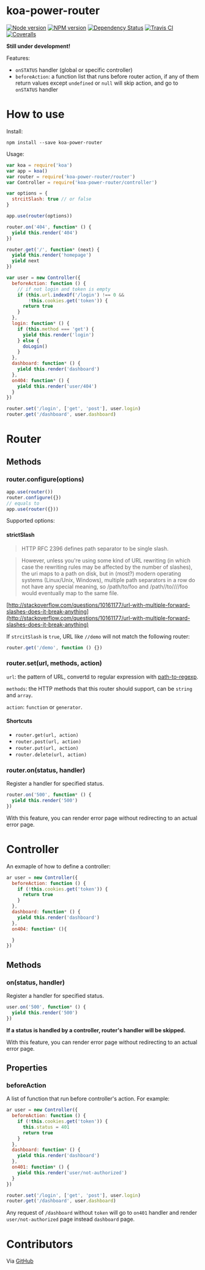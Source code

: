 # koa-power-router

[![Node version][node-image]][npm-url] [![NPM version][npm-image]][npm-url] [![Dependency Status][daviddm-image]][daviddm-url] [![Travis CI][travis-image]][travis-url] [![Coveralls][coveralls-image]][coveralls-url]

**Still under development!**

Features:

- `onSTATUS` handler (global or specific controller)
- `beforeAction`: a function list that runs before router action, if any of them return values except `undefined` or `null` will skip action, and go to `onSTATUS` handler

# How to use

Install:

```shell
npm install --save koa-power-router
```

Usage:

```js
var koa = require('koa')
var app = koa()
var router = require('koa-power-router/router')
var Controller = require('koa-power-router/controller')

var options = {
  strcitSlash: true // or false
}

app.use(router(options))

router.on('404', function* () {
  yield this.render('404')
})

router.get('/', function* (next) {
  yield this.render('homepage')
  yield next
})

var user = new Controller({
  beforeAction: function () {
    // if not login and token is empty
    if (this.url.indexOf('/login') !== 0 &&
        !this.cookies.get('token')) {
      return true
    }
  },
  login: function* () {
    if (this.method === 'get') {
      yield this.render('login')
    } else {
      doLogin()
    }
  },
  dashboard: function* () {
    yield this.render('dashboard')
  },
  on404: function* () {
    yield this.render('user/404')
  }
})

router.set('/login', ['get', 'post'], user.login)
router.get('/dashboard', user.dashboard)
```

# Router

## Methods

### router.configure(options)

```js
app.use(router())
router.configure({})
// equals to
app.use(router({}))
```

Supported options:

#### strictSlash

> HTTP RFC 2396 defines path separator to be single slash.

> However, unless you're using some kind of URL rewriting (in which case the rewriting rules may be affected by the number of slashes), the uri maps to a path on disk, but in (most?) modern operating systems (Linux/Unix, Windows), multiple path separators in a row do not have any special meaning, so /path/to/foo and /path//to////foo would eventually map to the same file.

[http://stackoverflow.com/questions/10161177/url-with-multiple-forward-slashes-does-it-break-anything](http://stackoverflow.com/questions/10161177/url-with-multiple-forward-slashes-does-it-break-anything)

If `strcitSlash` is `true`, URL like `//demo` will not match the following router:

```js
router.get('/demo', function () {})
```

### router.set(url, methods, action)

`url`: the pattern of URL, convertd to regular expression with [path-to-regexp](https://github.com/pillarjs/path-to-regexp).

`methods`: the HTTP methods that this router should support, can be `string` and `array`.

`action`: `function` or `generator`.

#### Shortcuts

- `router.get(url, action)`
- `router.post(url, action)`
- `router.put(url, action)`
- `router.delete(url, action)`

### router.on(status, handler)

Register a handler for specified status.

```js
router.on('500', function* () {
  yield this.render('500')
})
```

With this feature, you can render error page without redirecting to an actual error page.

# Controller

An exmaple of how to define a controller:

```js
ar user = new Controller({
  beforeAction: function () {
    if (!this.cookies.get('token')) {
      return true
    }
  },
  dashboard: function* () {
    yield this.render('dashboard')
  },
  on404: function* (){

  }
})
```

## Methods

### on(status, handler)

Register a handler for specified status.

```js
user.on('500', function* () {
  yield this.render('500')
})
```

**If a status is handled by a controller, router's handler will be skipped.**

With this feature, you can render error page without redirecting to an actual error page.

## Properties

### beforeAction

A list of function that run before controller's action. For example:

```js
ar user = new Controller({
  beforeAction: function () {
    if (!this.cookies.get('token')) {
      this.status = 401
      return true
    }
  },
  dashboard: function* () {
    yield this.render('dashboard')
  },
  on401: function* () {
    yield this.render('user/not-authorized')
  }
})

router.set('/login', ['get', 'post'], user.login)
router.get('/dashboard', user.dashboard)
```

Any request of `/dashboard` without `token` will go to `on401` handler and render `user/not-authorized` page instead `dashboard` page.

# Contributors

Via [GitHub](https://github.com/chrisyip/koa-power-router/graphs/contributors)

[node-image]: http://img.shields.io/node/v/koa-power-router.svg?style=flat-square
[npm-url]: https://npmjs.org/package/koa-power-router
[npm-image]: http://img.shields.io/npm/v/koa-power-router.svg?style=flat-square
[daviddm-url]: https://david-dm.org/chrisyip/koa-power-router
[daviddm-image]: http://img.shields.io/david/chrisyip/koa-power-router.svg?style=flat-square
[travis-url]: https://travis-ci.org/chrisyip/koa-power-router
[travis-image]: http://img.shields.io/travis/chrisyip/koa-power-router.svg?style=flat-square
[coveralls-url]: https://coveralls.io/r/chrisyip/koa-power-router
[coveralls-image]: http://img.shields.io/coveralls/chrisyip/koa-power-router.svg?style=flat-square
